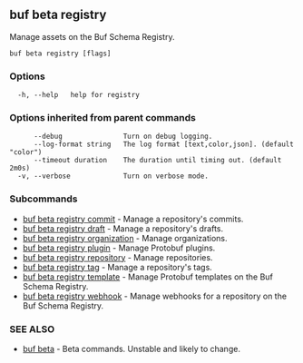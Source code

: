 ## buf beta registry

Manage assets on the Buf Schema Registry.

```
buf beta registry [flags]
```

### Options

```
  -h, --help   help for registry
```

### Options inherited from parent commands

```
      --debug               Turn on debug logging.
      --log-format string   The log format [text,color,json]. (default "color")
      --timeout duration    The duration until timing out. (default 2m0s)
  -v, --verbose             Turn on verbose mode.
```

### Subcommands

* [buf beta registry commit](buf-beta-registry-commit.md)	 - Manage a repository's commits.
* [buf beta registry draft](buf-beta-registry-draft.md)	 - Manage a repository's drafts.
* [buf beta registry organization](buf-beta-registry-organization.md)	 - Manage organizations.
* [buf beta registry plugin](buf-beta-registry-plugin.md)	 - Manage Protobuf plugins.
* [buf beta registry repository](buf-beta-registry-repository.md)	 - Manage repositories.
* [buf beta registry tag](buf-beta-registry-tag.md)	 - Manage a repository's tags.
* [buf beta registry template](buf-beta-registry-template.md)	 - Manage Protobuf templates on the Buf Schema Registry.
* [buf beta registry webhook](buf-beta-registry-webhook.md)	 - Manage webhooks for a repository on the Buf Schema Registry.

### SEE ALSO

* [buf beta](buf-beta.md)	 - Beta commands. Unstable and likely to change.
